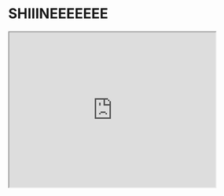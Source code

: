 # SHIIINEEEEEEE
<html>
<iframe width="420" height="315"
src="https://youtu.be/_UY0Fg7z5Qk?si=YRZk1mUyinQkeQTC&loop=1">
</iframe>
<audio>
  <source src="https://youtu.be/tzGmZKQIZZE?si=u2W3WklODwepw4qG" type="audio/mpeg>
</audio>
  
</html>
